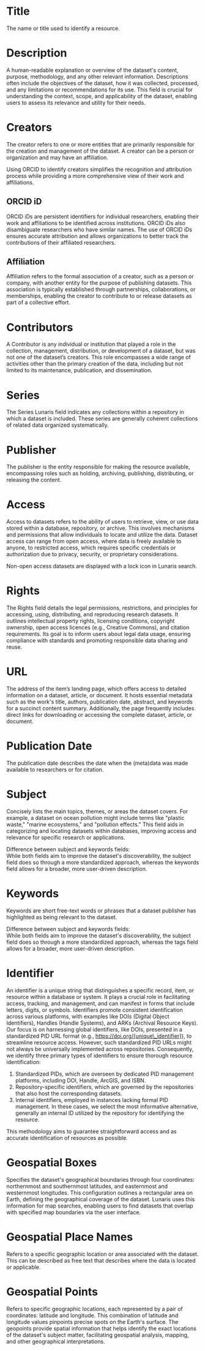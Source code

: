

# Title

The name or title used to identify a resource.

# Description

A human-readable explanation or overview of the dataset's content, purpose, methodology, and any other relevant information. Descriptions often include the objectives of the dataset, how it was collected, processed, and any limitations or recommendations for its use. This field is crucial for understanding the context, scope, and applicability of the dataset, enabling users to assess its relevance and utility for their needs.

# Creators

The creator refers to one or more entities that are primarily responsible for the creation and management of the dataset. A creator can be a person or organization and may have an affiliation.

Using ORCID to identify creators simplifies the recognition and attribution process while providing a more comprehensive view of their work and affiliations.

## ORCID iD

ORCID iDs are persistent identifiers for individual researchers, enabling their work and affiliations to be identified across institutions. ORCID iDs also disambiguate researchers who have similar names. The use of ORCID iDs ensures accurate attribution and allows organizations to better track the contributions of their affiliated researchers.

## Affiliation

Affiliation refers to the formal association of a creator, such as a person or company, with another entity for the purpose of publishing datasets. This association is typically established through partnerships, collaborations, or memberships, enabling the creator to contribute to or release datasets as part of a collective effort. 

# Contributors

A Contributor is any individual or institution that played a role in the collection, management, distribution, or development of a dataset, but was not one of the dataset’s creators. This role encompasses a wide range of activities other than the primary creation of the data, including but not limited to its maintenance, publication, and dissemination.

# Series

The Series Lunaris field indicates any collections within a repository in which a dataset is included. These series are generally coherent collections of related data organized systematically.

# Publisher

The publisher is the entity responsible for making the resource available, encompassing roles such as holding, archiving, publishing, distributing, or releasing the content.

# Access

Access to datasets refers to the ability of users to retrieve, view, or use data stored within a database, repository, or archive. This involves mechanisms and permissions that allow individuals to locate and utilize the data. Dataset access can range from open access, where data is freely available to anyone, to restricted access, which requires specific credentials or authorization due to privacy, security, or proprietary considerations.

Non-open access datasets are displayed with a lock icon in Lunaris search.

# Rights

The Rights field details the legal permissions, restrictions, and principles for accessing, using, distributing, and reproducing research datasets. It outlines intellectual property rights, licensing conditions, copyright ownership, open access licences (e.g., Creative Commons), and citation requirements. Its goal is to inform users about legal data usage, ensuring compliance with standards and promoting responsible data sharing and reuse.

# URL

The address of the item’s landing page, which offers access to detailed information on a dataset, article, or document. It hosts essential metadata such as the work's title, authors, publication date, abstract, and keywords for a succinct content summary. Additionally, the page frequently includes direct links for downloading or accessing the complete dataset, article, or document.

# Publication Date

The publication date describes the date when the (meta)data was made available to researchers or for citation.

# Subject

Concisely lists the main topics, themes, or areas the dataset covers. For example, a dataset on ocean pollution might include terms like "plastic waste," "marine ecosystems," and "pollution effects." This field aids in categorizing and locating datasets within databases, improving access and relevance for specific research or applications.

Difference between subject and keywords fields:  
While both fields aim to improve the dataset's discoverability, the subject field does so through a more standardized approach, whereas the keywords field allows for a broader, more user-driven description.

# Keywords

Keywords are short free-text words or phrases that a dataset publisher has highlighted as being relevant to the dataset.

Difference between subject and keywords fields:  
While both fields aim to improve the dataset's discoverability, the subject field does so through a more standardized approach, whereas the tags field allows for a broader, more user-driven description.

# Identifier

An identifier is a unique string that distinguishes a specific record, item, or resource within a database or system. It plays a crucial role in facilitating access, tracking, and management, and can manifest in forms that include letters, digits, or symbols. Identifiers promote consistent identification across various platforms, with examples like DOIs (Digital Object Identifiers), Handles (Handle Systems), and ARKs (Archival Resource Keys). Our focus is on harnessing global identifiers, like DOIs, presented in a standardized PID URL format (e.g., https://doi.org/{unique\_identifier}), to streamline resource access. However, such standardized PID URLs might not always be universally implemented across repositories. Consequently, we identify three primary types of identifiers to ensure thorough resource identification:

1. Standardized PIDs, which are overseen by dedicated PID management platforms, including DOI, Handle, ArcGIS, and ISBN.  
2. Repository-specific identifiers, which are governed by the repositories that also host the corresponding datasets.  
3. Internal identifiers, employed in instances lacking formal PID management. In these cases, we select the most informative alternative, generally an internal ID utilized by the repository for identifying the resource.

This methodology aims to guarantee straightforward access and as accurate identification of resources as possible.

# Geospatial Boxes

Specifies the dataset's geographical boundaries through four coordinates: northernmost and southernmost latitudes, and easternmost and westernmost longitudes. This configuration outlines a rectangular area on Earth, defining the geographical coverage of the dataset. Lunaris uses this information for map searches, enabling users to find datasets that overlap with specified map boundaries via the user interface.

# Geospatial Place Names

Refers to a specific geographic location or area associated with the dataset. This can be described as free text that describes where the data is located or applicable. 

# Geospatial Points

Refers to specific geographic locations, each represented by a pair of coordinates: latitude and longitude. This combination of latitude and longitude values pinpoints precise spots on the Earth's surface. The geopoints provide spatial information that helps identify the exact locations of the dataset's subject matter, facilitating geospatial analysis, mapping, and other geographical interpretations.
